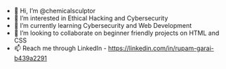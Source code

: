 - 👋 Hi, I’m @chemicalsculptor
- 👀 I’m interested in Ethical Hacking and Cybersecurity
- 🌱 I’m currently learning Cybersecurity and Web Development
- 💞️ I’m looking to collaborate on beginner friendly projects on HTML and CSS
- 📫 Reach me through LinkedIn - https://linkedin.com/in/rupam-garai-b439a2291

<!---
chemicalsculptor/chemicalsculptor is a ✨ special ✨ repository because its `README.md` (this file) appears on your GitHub profile.
You can click the Preview link to take a look at your changes.
--->
